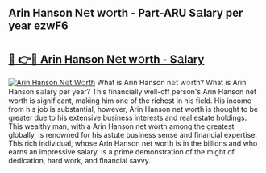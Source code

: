 ## Arin Hanson N𝚎t w𝚘rth - Part-ARU S𝚊lary per year ezwF6

# <h2><a href="http://gc0bhnd.nevu.top/?p=Arin+Hanson">🔗 👉🔴 Arin Hanson N𝚎t w𝚘rth - S𝚊lary</a></h2>

[![Arin Hanson N𝚎t W𝚘rth](https://i.imgur.com/Oavwk0R.jpeg)](http://gc0bhnd.nevu.top/?p=Arin+Hanson)
What is Arin Hanson n𝚎t w𝚘rth? What is Arin Hanson s𝚊lary per year?
This financially well-off person's Arin Hanson net worth is significant, making him one of the richest in his field. His income from his job is substantial, however, Arin Hanson net worth is thought to be greater due to his extensive business interests and real estate holdings. This wealthy man, with a Arin Hanson net worth among the greatest globally, is renowned for his astute business sense and financial expertise. This rich individual, whose Arin Hanson net worth is in the billions and who earns an impressive salary, is a prime demonstration of the might of dedication, hard work, and financial savvy.
